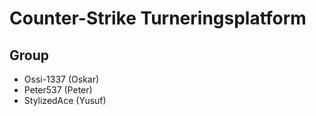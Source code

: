 # Counter-Strike Turneringsplatform

## Group

- Ossi-1337 (Oskar)
- Peter537 (Peter)
- StylizedAce (Yusuf)
